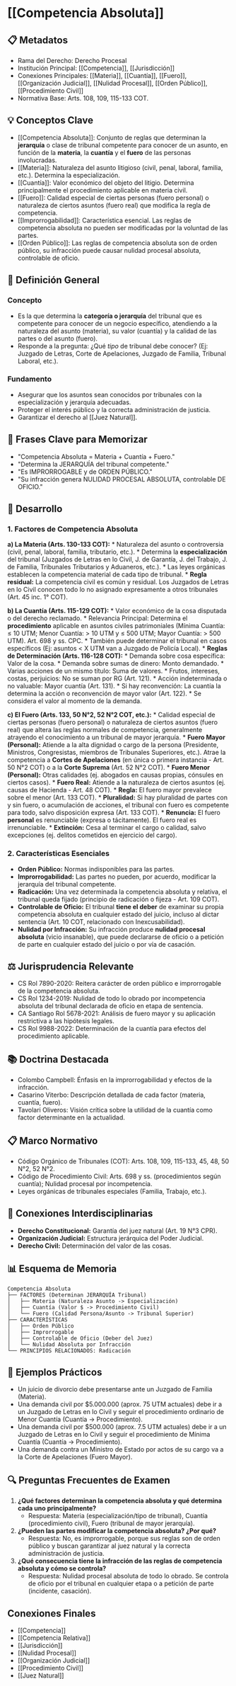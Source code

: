 # [[Competencia Absoluta]]

## 📋 Metadatos
- Rama del Derecho: Derecho Procesal
- Institución Principal: [[Competencia]], [[Jurisdicción]]
- Conexiones Principales: [[Materia]], [[Cuantía]], [[Fuero]], [[Organización Judicial]], [[Nulidad Procesal]], [[Orden Público]], [[Procedimiento Civil]]
- Normativa Base: Arts. 108, 109, 115-133 COT.

## 💡 Conceptos Clave
- [[Competencia Absoluta]]: Conjunto de reglas que determinan la **jerarquía** o clase de tribunal competente para conocer de un asunto, en función de la **materia**, la **cuantía** y el **fuero** de las personas involucradas.
- [[Materia]]: Naturaleza del asunto litigioso (civil, penal, laboral, familia, etc.). Determina la especialización.
- [[Cuantía]]: Valor económico del objeto del litigio. Determina principalmente el procedimiento aplicable en materia civil.
- [[Fuero]]: Calidad especial de ciertas personas (fuero personal) o naturaleza de ciertos asuntos (fuero real) que modifica la regla de competencia.
- [[Improrrogabilidad]]: Característica esencial. Las reglas de competencia absoluta no pueden ser modificadas por la voluntad de las partes.
- [[Orden Público]]: Las reglas de competencia absoluta son de orden público, su infracción puede causar nulidad procesal absoluta, controlable de oficio.

## 📖 Definición General
### Concepto
- Es la que determina la **categoría o jerarquía** del tribunal que es competente para conocer de un negocio específico, atendiendo a la naturaleza del asunto (materia), su valor (cuantía) y la calidad de las partes o del asunto (fuero).
- Responde a la pregunta: ¿Qué *tipo* de tribunal debe conocer? (Ej: Juzgado de Letras, Corte de Apelaciones, Juzgado de Familia, Tribunal Laboral, etc.).

### Fundamento
- Asegurar que los asuntos sean conocidos por tribunales con la especialización y jerarquía adecuadas.
- Proteger el interés público y la correcta administración de justicia.
- Garantizar el derecho al [[Juez Natural]].

## 🎯 Frases Clave para Memorizar
- "Competencia Absoluta = Materia + Cuantía + Fuero."
- "Determina la JERARQUÍA del tribunal competente."
- "Es IMPRORROGABLE y de ORDEN PÚBLICO."
- "Su infracción genera NULIDAD PROCESAL ABSOLUTA, controlable DE OFICIO."

## 📑 Desarrollo

### 1. Factores de Competencia Absoluta

   **a) La Materia (Arts. 130-133 COT):**
      *   Naturaleza del asunto o controversia (civil, penal, laboral, familia, tributario, etc.).
      *   Determina la **especialización** del tribunal (Juzgados de Letras en lo Civil, J. de Garantía, J. del Trabajo, J. de Familia, Tribunales Tributarios y Aduaneros, etc.).
      *   Las leyes orgánicas establecen la competencia material de cada tipo de tribunal.
      *   **Regla residual:** La competencia civil es común y residual. Los Juzgados de Letras en lo Civil conocen todo lo no asignado expresamente a otros tribunales (Art. 45 inc. 1° COT).

   **b) La Cuantía (Arts. 115-129 COT):**
      *   Valor económico de la cosa disputada o del derecho reclamado.
      *   Relevancia Principal: Determina el **procedimiento** aplicable en asuntos civiles patrimoniales (Mínima Cuantía: ≤ 10 UTM; Menor Cuantía: > 10 UTM y ≤ 500 UTM; Mayor Cuantía: > 500 UTM). Art. 698 y ss. CPC.
      *   También puede determinar el tribunal en casos específicos (Ej: asuntos < X UTM van a Juzgado de Policía Local).
      *   **Reglas de Determinación (Arts. 116-128 COT):**
          *   Demanda sobre cosa específica: Valor de la cosa.
          *   Demanda sobre sumas de dinero: Monto demandado.
          *   Varias acciones de un mismo título: Suma de valores.
          *   Frutos, intereses, costas, perjuicios: No se suman por RG (Art. 121).
          *   Acción indeterminada o no valuable: Mayor cuantía (Art. 131).
          *   Si hay reconvención: La cuantía la determina la acción o reconvención de mayor valor (Art. 122).
          *   Se considera el valor al momento de la demanda.

   **c) El Fuero (Arts. 133, 50 N°2, 52 N°2 COT, etc.):**
      *   Calidad especial de ciertas personas (fuero personal) o naturaleza de ciertos asuntos (fuero real) que altera las reglas normales de competencia, generalmente atrayendo el conocimiento a un tribunal de mayor jerarquía.
      *   **Fuero Mayor (Personal):** Atiende a la alta dignidad o cargo de la persona (Presidente, Ministros, Congresistas, miembros de Tribunales Superiores, etc.). Atrae la competencia a **Cortes de Apelaciones** (en única o primera instancia - Art. 50 N°2 COT) o a la **Corte Suprema** (Art. 52 N°2 COT).
      *   **Fuero Menor (Personal):** Otras calidades (ej. abogados en causas propias, cónsules en ciertos casos).
      *   **Fuero Real:** Atiende a la naturaleza de ciertos asuntos (ej. causas de Hacienda - Art. 48 COT).
      *   **Regla:** El fuero mayor prevalece sobre el menor (Art. 133 COT).
      *   **Pluralidad:** Si hay pluralidad de partes con y sin fuero, o acumulación de acciones, el tribunal con fuero es competente para todo, salvo disposición expresa (Art. 133 COT).
      *   **Renuncia:** El fuero **personal** es renunciable (expresa o tácitamente). El fuero real es irrenunciable.
      *   **Extinción:** Cesa al terminar el cargo o calidad, salvo excepciones (ej. delitos cometidos en ejercicio del cargo).

### 2. Características Esenciales
   - **Orden Público:** Normas indisponibles para las partes.
   - **Improrrogabilidad:** Las partes no pueden, por acuerdo, modificar la jerarquía del tribunal competente.
   - **Radicación:** Una vez determinada la competencia absoluta y relativa, el tribunal queda fijado (principio de radicación o fijeza - Art. 109 COT).
   - **Controlable de Oficio:** El tribunal **tiene el deber** de examinar su propia competencia absoluta en cualquier estado del juicio, incluso al dictar sentencia (Art. 10 COT, relacionado con Inexcusabilidad).
   - **Nulidad por Infracción:** Su infracción produce **nulidad procesal absoluta** (vicio insanable), que puede declararse de oficio o a petición de parte en cualquier estado del juicio o por vía de casación.

## ⚖️ Jurisprudencia Relevante
- CS Rol 7890-2020: Reitera carácter de orden público e improrrogable de la competencia absoluta.
- CS Rol 1234-2019: Nulidad de todo lo obrado por incompetencia absoluta del tribunal declarada de oficio en etapa de sentencia.
- CA Santiago Rol 5678-2021: Análisis de fuero mayor y su aplicación restrictiva a las hipótesis legales.
- CS Rol 9988-2022: Determinación de la cuantía para efectos del procedimiento aplicable.

## 📚 Doctrina Destacada
- Colombo Campbell: Énfasis en la improrrogabilidad y efectos de la infracción.
- Casarino Viterbo: Descripción detallada de cada factor (materia, cuantía, fuero).
- Tavolari Oliveros: Visión crítica sobre la utilidad de la cuantía como factor determinante en la actualidad.

## 📋 Marco Normativo
- Código Orgánico de Tribunales (COT): Arts. 108, 109, 115-133, 45, 48, 50 N°2, 52 N°2.
- Código de Procedimiento Civil: Arts. 698 y ss. (procedimientos según cuantía); Nulidad procesal por incompetencia.
- Leyes orgánicas de tribunales especiales (Familia, Trabajo, etc.).

## 🔄 Conexiones Interdisciplinarias
- **Derecho Constitucional:** Garantía del juez natural (Art. 19 N°3 CPR).
- **Organización Judicial:** Estructura jerárquica del Poder Judicial.
- **Derecho Civil:** Determinación del valor de las cosas.

## 📊 Esquema de Memoria
```plaintext
Competencia Absoluta
├── FACTORES (Determinan JERARQUÍA Tribunal)
│   ├── Materia (Naturaleza Asunto -> Especialización)
│   ├── Cuantía (Valor $ -> Procedimiento Civil)
│   └── Fuero (Calidad Persona/Asunto -> Tribunal Superior)
├── CARACTERÍSTICAS
│   ├── Orden Público
│   ├── Improrrogable
│   ├── Controlable de Oficio (Deber del Juez)
│   └── Nulidad Absoluta por Infracción
└── PRINCIPIOS RELACIONADOS: Radicación
```

## 📝 Ejemplos Prácticos
- Un juicio de divorcio debe presentarse ante un Juzgado de Familia (Materia).
- Una demanda civil por $5.000.000 (aprox. 75 UTM actuales) debe ir a un Juzgado de Letras en lo Civil y seguir el procedimiento ordinario de Menor Cuantía (Cuantía -> Procedimiento).
- Una demanda civil por $500.000 (aprox. 7.5 UTM actuales) debe ir a un Juzgado de Letras en lo Civil y seguir el procedimiento de Mínima Cuantía (Cuantía -> Procedimiento).
- Una demanda contra un Ministro de Estado por actos de su cargo va a la Corte de Apelaciones (Fuero Mayor).

## 🔍 Preguntas Frecuentes de Examen
1.  **¿Qué factores determinan la competencia absoluta y qué determina cada uno principalmente?**
    *   Respuesta: Materia (especialización/tipo de tribunal), Cuantía (procedimiento civil), Fuero (tribunal de mayor jerarquía).
2.  **¿Pueden las partes modificar la competencia absoluta? ¿Por qué?**
    *   Respuesta: No, es improrrogable, porque sus reglas son de orden público y buscan garantizar al juez natural y la correcta administración de justicia.
3.  **¿Qué consecuencia tiene la infracción de las reglas de competencia absoluta y cómo se controla?**
    *   Respuesta: Nulidad procesal absoluta de todo lo obrado. Se controla de oficio por el tribunal en cualquier etapa o a petición de parte (incidente, casación).

## Conexiones Finales
- [[Competencia]]
- [[Competencia Relativa]]
- [[Jurisdicción]]
- [[Nulidad Procesal]]
- [[Organización Judicial]]
- [[Procedimiento Civil]]
- [[Juez Natural]] 